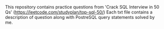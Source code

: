 This repository contains practice questions from 'Crack SQL Interview in 50 Qs' (https://leetcode.com/studyplan/top-sql-50/)
Each txt file contains a description of question along with PostreSQL query statements solved by me.
